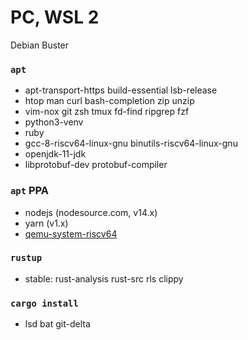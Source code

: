 PC, WSL 2
========
Debian Buster

### `apt`
- apt-transport-https build-essential lsb-release
- htop man curl bash-completion zip unzip
- vim-nox git zsh tmux fd-find ripgrep fzf
- python3-venv
- ruby
- gcc-8-riscv64-linux-gnu binutils-riscv64-linux-gnu
- openjdk-11-jdk
- libprotobuf-dev protobuf-compiler

### `apt` PPA
- nodejs (nodesource.com, v14.x)
- yarn (v1.x)
- [qemu-system-riscv64]

[qemu-system-riscv64]: https://github.com/simnalamburt/qemu-system-riscv64.deb

### `rustup`
- stable: rust-analysis rust-src rls clippy

### `cargo install`
- lsd bat git-delta
